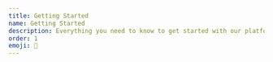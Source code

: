 ```yaml
---
title: Getting Started
name: Getting Started
description: Everything you need to know to get started with our platform
order: 1
emoji: 🚀
---
```

